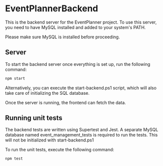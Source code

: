 # EventPlannerBackend

This is the backend server for the EventPlanner project. To use this server, you need to have MySQL installed and added to your system's PATH.

Please make sure MySQL is installed before proceeding.

## Server

To start the backend server once everything is set up, run the following command:

```bash
npm start 
```
Alternatively, you can execute the start-backend.ps1 script, which will also take care of initializing the SQL database.

Once the server is running, the frontend can fetch the data.

## Running unit tests

The backend tests are written using Supertest and Jest. A separate MySQL database named event_management_tests is required to run the tests. This will not be initialized with start-backend.ps1

To run the unit tests, execute the following command:

```bash
npm test
```

